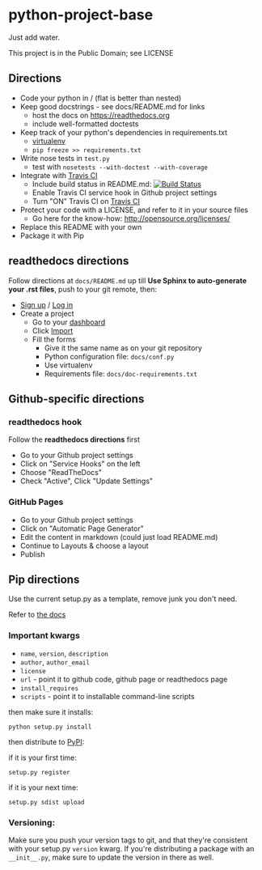python-project-base
===================

Just add water.

This project is in the Public Domain; see LICENSE

## Directions

  * Code your python in / (flat is better than nested)
  * Keep good docstrings - see docs/README.md for links
    * host the docs on https://readthedocs.org
    * include well-formatted doctests
  * Keep track of your python's dependencies in requirements.txt
    * [virtualenv](https://github.com/pypa/virtualenv)
    * `pip freeze >> requirements.txt`
  * Write nose tests in `test.py`
    * test with `nosetests --with-doctest --with-coverage`
  * Integrate with [Travis CI](https://travis-ci.org)
    * Include build status in README.md: [![Build Status](https://travis-ci.org/jameh/python-project-base.png)](https://travis-ci.org/jameh/python-project-base)
    * Enable Travis CI service hook in Github project settings
    * Turn "ON" Travis CI on [Travis CI](https://travis-ci.org)
  * Protect your code with a LICENSE, and refer to it in your source files
    * Go here for the know-how: http://opensource.org/licenses/
  * Replace this README with your own
  * Package it with Pip

## readthedocs directions

Follow directions at `docs/README.md` up till **Use Sphinx to auto-generate your .rst files**, push to your git remote, then:

  * [Sign up](https://readthedocs.org/accounts/register/) / [Log in](https://readthedocs.org/accounts/login/)
  * Create a project
    * Go to your [dashboard](https://readthedocs.org/dashboard/)
    * Click [Import](https://readthedocs.org/dashboard/import/)
    * Fill the forms
      * Give it the same name as on your git repository
      * Python configuration file: `docs/conf.py`
      * Use virtualenv
      * Requirements file: `docs/doc-requirements.txt`

## Github-specific directions
### readthedocs hook
Follow the **readthedocs directions** first
  * Go to your Github project settings
  * Click on "Service Hooks" on the left
  * Choose "ReadTheDocs"
  * Check "Active", Click "Update Settings"

### GitHub Pages
  * Go to your Github project settings
  * Click on "Automatic Page Generator"
  * Edit the content in markdown (could just load README.md)
  * Continue to Layouts & choose a layout
  * Publish


## Pip directions
Use the current setup.py as a template, remove junk you don't need.

Refer to [the docs](http://pythonhosted.org/distribute/)

### Important kwargs
  * `name`, `version`, `description`
  * `author`, `author_email`
  * `license`
  * `url` - point it to github code, github page or readthedocs page
  * `install_requires`
  * `scripts` - point it to installable command-line scripts

then make sure it installs:
```
python setup.py install
```

then distribute to [PyPI](https://pypi.python.org/pypi):

if it is your first time:
```
setup.py register
```

if it is your next time:
```
setup.py sdist upload
```

### Versioning:
Make sure you push your version tags to git, and that they're consistent with your setup.py `version` kwarg. If you're distributing a package with an `__init__.py`, make sure to update the version in there as well.
